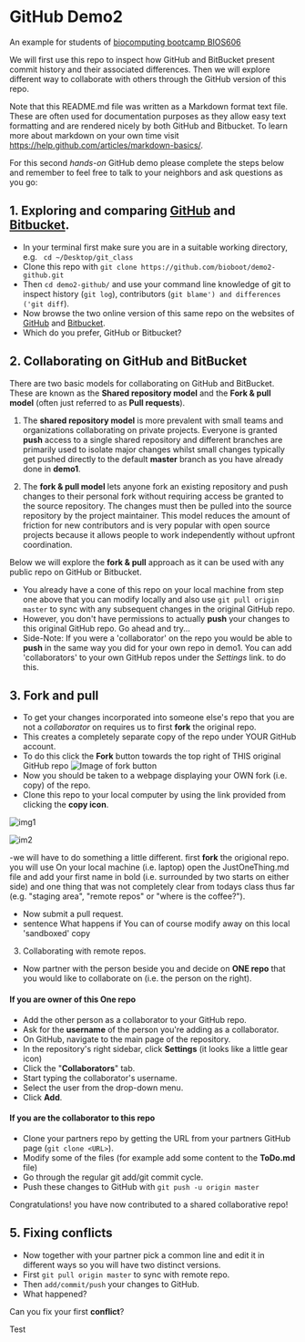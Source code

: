 # GitHub Demo2 
An example for students of [biocomputing bootcamp BIOS606](http://bioboot.github.io/web-2015/)

We will first use this repo to inspect how GitHub and BitBucket present commit history and their associated differences. Then we will explore different way to collaborate with others through the GitHub version of this repo.

Note that this README.md file was written as a Markdown format text file. These are often used for documentation purposes as they allow easy 
text formatting and are rendered nicely by both GitHub and Bitbucket. To learn more about markdown on your own time visit <https://help.github.com/articles/markdown-basics/>.

For this second _hands-on_ GitHub demo please complete the steps below and remember to feel free to talk to your neighbors and ask questions as you go: 


## 1. Exploring and comparing [GitHub](https://github.com/bioboot/demo2-github) and [Bitbucket](https://bitbucket.org/bjgrant/demo2-github/).
- In your terminal first make sure you are in a suitable working directory, e.g. ` cd ~/Desktop/git_class`
- Clone this repo with `git clone https://github.com/bioboot/demo2-github.git`
- Then `cd demo2-github/` and use your command line knowledge of git to inspect history (`git log`), contributors (`git blame') and differences ('git diff`).
- Now browse the two online version of this same repo on the websites of [GitHub](https://github.com/bioboot/demo2-github) and [Bitbucket](https://bitbucket.org/bjgrant/demo2-github/).
- Which do you prefer, GitHub or Bitbucket?



## 2.  Collaborating on GitHub and BitBucket
There are two basic models for collaborating on GitHub and BitBucket. These are known as the **Shared repository model** and the **Fork & pull model** (often just referred to as **Pull requests**).


1. The **shared repository model** is more prevalent with small teams and organizations collaborating on private projects. Everyone is granted **push** access to a single shared repository and different branches are primarily used to isolate major changes whilst small changes typically get pushed directly to the default **master** branch as you have already done in **demo1**.


2. The **fork & pull model** lets anyone fork an existing repository and push changes to their personal fork without requiring access be granted to the source repository. The changes must then be pulled into the source repository by the project maintainer. This model reduces the amount of friction for new contributors and is very popular with open source projects because it allows people to work independently without upfront coordination.


Below we will explore the **fork & pull** approach as it can be used with any public repo on GitHub or Bitbucket.
- You already have a cone of this repo on your local machine from step one above that you can modify locally and also use `git pull origin master` to sync with any subsequent changes in the original GitHub repo. 
- However, you don't have permissions to actually **push** your changes to this original GitHub repo. Go ahead and try... 
- Side-Note: If you were a 'collaborator' on the repo you would be able to **push** in the same way you did for your own repo in demo1. You can add 'collaborators' to your own GitHub repos under the *Settings* link. 
to do this.


## 3. Fork and pull
- To get your changes incorporated into someone else's repo that you are not a *collaborator* on requires us to first **fork** the original repo.
- This creates a completely separate copy of the repo under YOUR GitHub account.
- To do this click the **Fork** button towards the top right of THIS original GitHub repo ![Image of fork button](http://kodi.wiki/images/d/d8/Github_fork.jpg)
- Now you should be taken to a webpage displaying your OWN fork (i.e. copy) of the repo.
- Clone this repo to your local computer by using the link provided from clicking the **copy icon**.

![img1](https://help.github.com/assets/images/help/repository/fork_button.jpg)

![im2](https://help.github.com/assets/images/help/repository/clone-repo-clone-url-button.png)



-we will have to do something a little different. first **fork** the origional repo. you will use On your local machine (i.e. laptop) open the JustOneThing.md file and add your first name in bold (i.e. surrounded by two starts on either side) and one thing that was not completely clear from todays class thus far (e.g. "staging area", "remote repos" or "where is the coffee?").
- Now submit a pull request.
- sentence What happens if You can of course modify away on this local 'sandboxed' copy



3. Collaborating with remote repos.

- Now partner with the person beside you and decide on **ONE repo** that you would like to collaborate on (i.e. the person on the right).

#### If you are owner of this **One repo**
- Add the other person as a collaborator to your GitHub repo.
- Ask for the **username** of the person you're adding as a collaborator. 
- On GitHub, navigate to the main page of the repository.
- In the repository's right sidebar, click  **Settings** (it looks like a little gear icon)
- Click the "**Collaborators**" tab.
- Start typing the collaborator's username.
- Select the user from the drop-down menu.
- Click **Add**.

#### If you are the collaborator to this repo
- Clone your partners repo by getting the URL from your partners GitHub page (`git clone <URL>`).
- Modify some of the files (for example add some content to the **ToDo.md** file)
- Go through the regular git add/git commit cycle.
- Push these changes to GitHub with `git push -u origin master`

Congratulations! you have now contributed to a shared collaborative repo! 

## 5. Fixing conflicts

- Now together with your partner pick a common line and edit it in different ways so you will have two distinct versions.
- First `git pull origin master` to sync with remote repo.
- Then `add/commit/push` your changes to GitHub.
- What happened?

Can you fix your first **conflict**?





Test 
